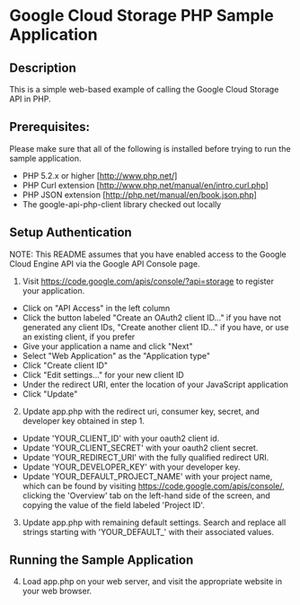 # Google Cloud Storage PHP Sample Application

## Description
This is a simple web-based example of calling the Google Cloud Storage API in
PHP.

## Prerequisites:
Please make sure that all of the following is installed before trying to run
the sample application.

- PHP 5.2.x or higher [http://www.php.net/]
- PHP Curl extension [http://www.php.net/manual/en/intro.curl.php]
- PHP JSON extension [http://php.net/manual/en/book.json.php]
- The google-api-php-client library checked out locally

## Setup Authentication
NOTE: This README assumes that you have enabled access to the Google Cloud
Engine API via the Google API Console page.

1) Visit https://code.google.com/apis/console/?api=storage to register your
application.
- Click on "API Access" in the left column
- Click the button labeled "Create an OAuth2 client ID..." if you have not
generated any client IDs, "Create another client ID..." if you have, or
use an existing client, if you prefer
- Give your application a name and click "Next"
- Select "Web Application" as the "Application type"
- Click "Create client ID"
- Click "Edit settings..." for your new client ID
- Under the redirect URI, enter the location of your JavaScript application
- Click "Update"

2) Update app.php with the redirect uri, consumer key, secret, and developer
key obtained in step 1.
- Update 'YOUR_CLIENT_ID' with your oauth2 client id.
- Update 'YOUR_CLIENT_SECRET' with your oauth2 client secret.
- Update 'YOUR_REDIRECT_URI' with the fully qualified
redirect URI.
- Update 'YOUR_DEVELOPER_KEY' with your developer key.
- Update 'YOUR_DEFAULT_PROJECT_NAME' with your project name, which
can be found by visiting https://code.google.com/apis/console/,
clicking the 'Overview' tab on the left-hand side of the screen, and
copying the value of the field labeled 'Project ID'.

3) Update app.php with remaining default settings. Search and replace all
strings starting with 'YOUR_DEFAULT_' with their associated values.

## Running the Sample Application
4) Load app.php on your web server, and visit the appropriate website in
your web browser.
